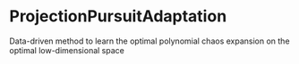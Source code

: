 # ProjectionPursuitAdaptation
 Data-driven method to learn the optimal polynomial chaos expansion on the optimal low-dimensional space

